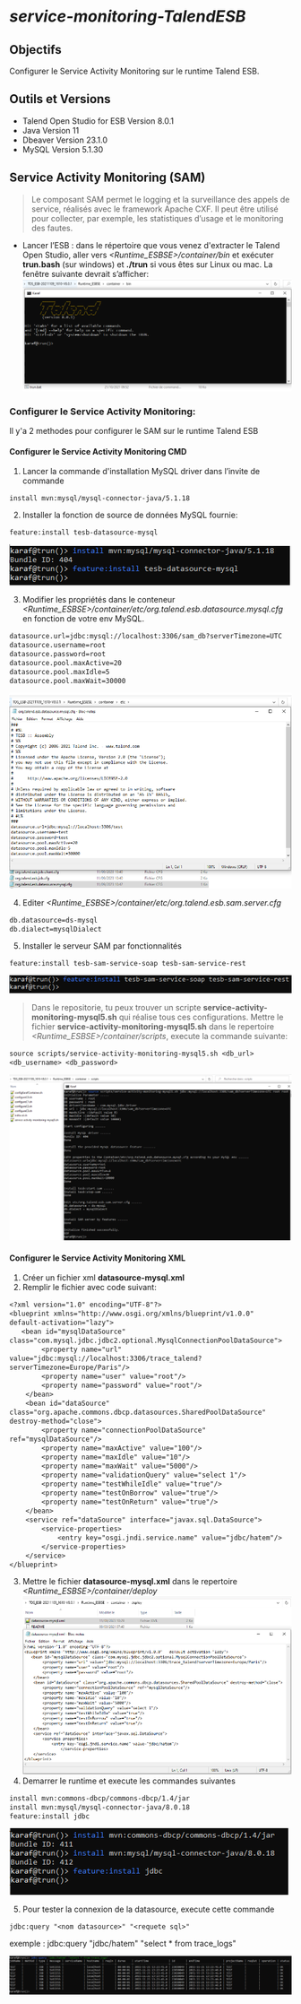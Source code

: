# _service-monitoring-TalendESB_
## Objectifs
Configurer le Service Activity Monitoring sur le runtime Talend ESB.

## Outils et Versions
- Talend Open Studio for ESB Version 8.0.1
- Java Version 11
- Dbeaver Version 23.1.0
- MySQL Version 5.1.30

## Service Activity Monitoring (SAM)
> Le composant SAM permet le logging et la surveillance des appels de service, réalisés avec le framework Apache CXF. Il peut être utilisé pour collecter, par exemple, les statistiques d’usage et le monitoring des fautes.

- Lancer l’ESB : 
dans le répertoire que vous venez d'extracter le Talend Open Studio, aller vers _<Runtime_ESBSE>/container/bin_ et exécuter **trun.bash** (sur windows) et **./trun** si vous êtes sur Linux ou mac. La fenêtre suivante devrait s’afficher:
![Lancer l’ESB.](/image/runtime-ESBSE.PNG "Lancer l’ESB")

### Configurer le Service Activity Monitoring:
Il y'a 2 methodes pour configurer le SAM sur le runtime Talend ESB

#### Configurer le Service Activity Monitoring CMD 
1. Lancer la commande d'installation MySQL driver dans l’invite de commande
```
install mvn:mysql/mysql-connector-java/5.1.18
```
2. Installer la fonction de source de données MySQL fournie:
```
feature:install tesb-datasource-mysql
```
![Configurer le Service Activity Monitoring CMD.](/image/conf-sam-cmd-1.PNG "Configurer le Service Activity Monitoring CMD")

3. Modifier les propriétés dans le conteneur _<Runtime_ESBSE>/container/etc/org.talend.esb.datasource.mysql.cfg_ en fonction de votre env MySQL.
```
datasource.url=jdbc:mysql://localhost:3306/sam_db?serverTimezone=UTC
datasource.username=root
datasource.password=root
datasource.pool.maxActive=20
datasource.pool.maxIdle=5
datasource.pool.maxWait=30000
```
![Configurer le Service Activity Monitoring CMD.](/image/conf-sam-cmd-2.PNG "Configurer le Service Activity Monitoring CMD")

4. Editer _<Runtime_ESBSE>/container/etc/org.talend.esb.sam.server.cfg_
```
db.datasource=ds-mysql
db.dialect=mysqlDialect
```
5. Installer le serveur SAM par fonctionnalités
```    
feature:install tesb-sam-service-soap tesb-sam-service-rest
```
![Configurer le Service Activity Monitoring CMD.](/image/conf-sam-cmd-3.PNG "Configurer le Service Activity Monitoring CMD")


> Dans le repositorie, tu peux trouver un scripte **service-activity-monitoring-mysql5.sh** qui réalise tous ces configurations.
Mettre le fichier **service-activity-monitoring-mysql5.sh** dans le repertoire _<Runtime_ESBSE>/container/scripts_, execute la commande suivante:
```
source scripts/service-activity-monitoring-mysql5.sh <db_url> <db_username> <db_password>
``` 
![Configurer le Service Activity Monitoring Script.](/image/conf-sam-script.PNG "Configurer le Service Activity Monitoring Script")


#### Configurer le Service Activity Monitoring XML
1. Créer un fichier xml **datasource-mysql.xml**
2. Remplir le fichier avec code suivant:
```
<?xml version="1.0" encoding="UTF-8"?>
<blueprint xmlns="http://www.osgi.org/xmlns/blueprint/v1.0.0"   default-activation="lazy">
   <bean id="mysqlDataSource" class="com.mysql.jdbc.jdbc2.optional.MysqlConnectionPoolDataSource">
		<property name="url" value="jdbc:mysql://localhost:3306/trace_talend?serverTimezone=Europe/Paris"/>
		<property name="user" value="root"/>
		<property name="password" value="root"/>
	</bean>
	<bean id="dataSource" class="org.apache.commons.dbcp.datasources.SharedPoolDataSource" destroy-method="close">
		<property name="connectionPoolDataSource" ref="mysqlDataSource"/>
		<property name="maxActive" value="100"/>
		<property name="maxIdle" value="10"/>
		<property name="maxWait" value="5000"/>
		<property name="validationQuery" value="select 1"/>
		<property name="testWhileIdle" value="true"/>
		<property name="testOnBorrow" value="true"/>
		<property name="testOnReturn" value="true"/>
	</bean>
	<service ref="dataSource" interface="javax.sql.DataSource">
		<service-properties>
			<entry key="osgi.jndi.service.name" value="jdbc/hatem"/>
		</service-properties>
	</service>
</blueprint>
```
3.	Mettre le fichier **datasource-mysql.xml** dans le repertoire _<Runtime_ESBSE>/container/deploy_
![Configurer le Service Activity Monitoring xml.](/image/conf-sam-xml.PNG "Configurer le Service Activity Monitoring xml")
4.  Demarrer le runtime et execute les commandes suivantes
```
install mvn:commons-dbcp/commons-dbcp/1.4/jar
install mvn:mysql/mysql-connector-java/8.0.18
feature:install jdbc
```
![Configurer le Service Activity Monitoring xml.](/image/conf-sam-xml-1.PNG "Configurer le Service Activity Monitoring xml")

5. Pour tester la connexion de la datasource, execute cette commande
```
jdbc:query "<nom datasource>" "<requete sql>"
```
exemple : jdbc:query "jdbc/hatem" "select * from trace_logs"

![Configurer le Service Activity Monitoring xml.](/image/conf-sam-xml-2.PNG "Configurer le Service Activity Monitoring xml")
